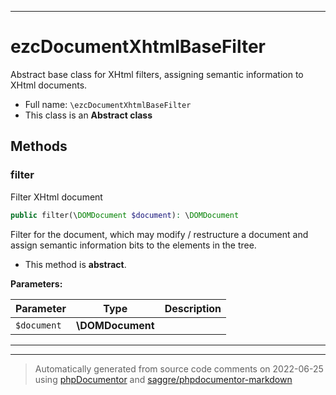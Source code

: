 ***

# ezcDocumentXhtmlBaseFilter

Abstract base class for XHtml filters, assigning semantic information to
XHtml documents.



* Full name: `\ezcDocumentXhtmlBaseFilter`
* This class is an **Abstract class**




## Methods


### filter

Filter XHtml document

```php
public filter(\DOMDocument $document): \DOMDocument
```

Filter for the document, which may modify / restructure a document and
assign semantic information bits to the elements in the tree.


* This method is **abstract**.



**Parameters:**

| Parameter | Type | Description |
|-----------|------|-------------|
| `$document` | **\DOMDocument** |  |




***


***
> Automatically generated from source code comments on 2022-06-25 using [phpDocumentor](http://www.phpdoc.org/) and [saggre/phpdocumentor-markdown](https://github.com/Saggre/phpDocumentor-markdown)

